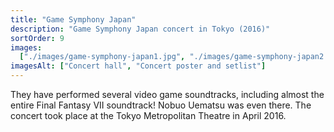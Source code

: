 ```yaml
---
title: "Game Symphony Japan"
description: "Game Symphony Japan concert in Tokyo (2016)"
sortOrder: 9
images:
  ["./images/game-symphony-japan1.jpg", "./images/game-symphony-japan2.jpg"]
imagesAlt: ["Concert hall", "Concert poster and setlist"]
---
```


They have performed several video game soundtracks, including almost the entire Final Fantasy VII soundtrack! Nobuo Uematsu was even there. The concert took place at the Tokyo Metropolitan Theatre in April 2016.
